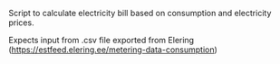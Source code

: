 Script to calculate electricity bill based on consumption and electricity prices.

Expects input from .csv file exported from Elering (https://estfeed.elering.ee/metering-data-consumption)

